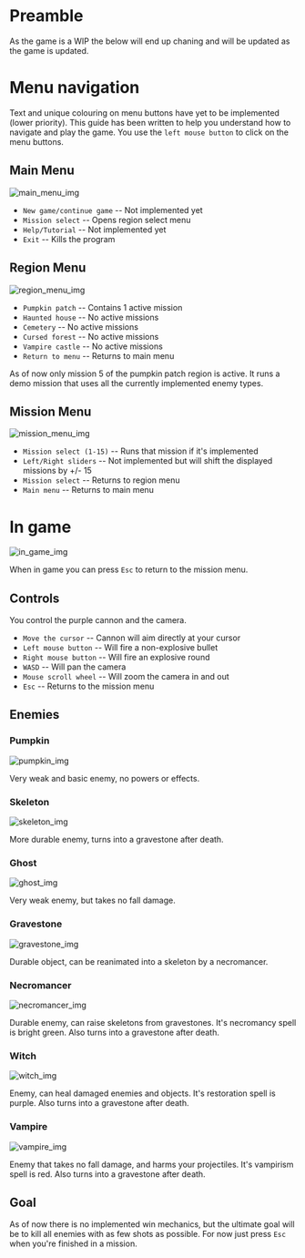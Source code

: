 # Preamble

As the game is a WIP the below will end up chaning and will be updated as the game is updated.

# Menu navigation

Text and unique colouring on menu buttons have yet to be implemented (lower priority).
This guide has been written to help you understand how to navigate and play the game.
You use the ```left mouse button``` to click on the menu buttons.

## Main Menu

![main_menu_img](./Images/main_menu.jpg)

- ```New game/continue game``` -- Not implemented yet
- ```Mission select``` -- Opens region select menu
- ```Help/Tutorial``` -- Not implemented yet
- ```Exit``` -- Kills the program

## Region Menu

![region_menu_img](./Images/region_menu.jpg)

- ```Pumpkin patch``` -- Contains 1 active mission
- ```Haunted house``` -- No active missions
- ```Cemetery``` -- No active missions
- ```Cursed forest``` -- No active missions
- ```Vampire castle``` -- No active missions
- ```Return to menu``` -- Returns to main menu

As of now only mission 5 of the pumpkin patch region is active.
It runs a demo mission that uses all the currently implemented enemy types.

## Mission Menu

![mission_menu_img](./Images/mission_menu.jpg)

- ```Mission select (1-15)``` -- Runs that mission if it's implemented
- ```Left/Right sliders``` -- Not implemented but will shift the displayed missions by +/- 15
- ```Mission select``` -- Returns to region menu
- ```Main menu``` -- Returns to main menu

# In game

![in_game_img](./Images/in_game.jpg)

When in game you can press ```Esc``` to return to the mission menu.

## Controls

You control the purple cannon and the camera.

- ```Move the cursor``` -- Cannon will aim directly at your cursor
- ```Left mouse button``` -- Will fire a non-explosive bullet
- ```Right mouse button``` -- Will fire an explosive round
- ```WASD``` -- Will pan the camera
- ```Mouse scroll wheel``` -- Will zoom the camera in and out
- ```Esc``` -- Returns to the mission menu

## Enemies

### Pumpkin

![pumpkin_img](./Images/pumpkin.jpg)

Very weak and basic enemy, no powers or effects.

### Skeleton

![skeleton_img](./Images/skeleton.jpg)

More durable enemy, turns into a gravestone after death.

### Ghost

![ghost_img](./Images/ghost.jpg)

Very weak enemy, but takes no fall damage.

### Gravestone

![gravestone_img](./Images/gravestone.jpg)

Durable object, can be reanimated into a skeleton by a necromancer.

### Necromancer

![necromancer_img](./Images/necromancer.jpg)

Durable enemy, can raise skeletons from gravestones.
It's necromancy spell is bright green.
Also turns into a gravestone after death.

### Witch

![witch_img](./Images/witch.jpg)

Enemy, can heal damaged enemies and objects.
It's restoration spell is purple.
Also turns into a gravestone after death.

### Vampire

![vampire_img](./Images/vampire.jpg)

Enemy that takes no fall damage, and harms your projectiles.
It's vampirism spell is red.
Also turns into a gravestone after death.

## Goal

As of now there is no implemented win mechanics,
but the ultimate goal will be to kill all enemies with as few shots as possible.
For now just press ```Esc``` when you're finished in a mission.
